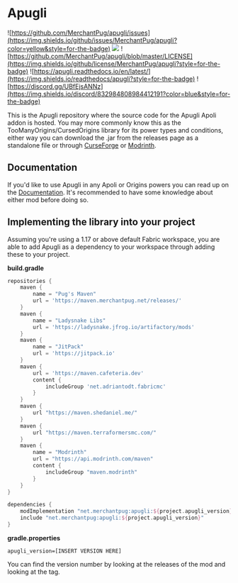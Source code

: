 # Apugli
![https://github.com/MerchantPug/apugli/issues](https://img.shields.io/github/issues/MerchantPug/apugli?color=yellow&style=for-the-badge) ![](https://img.shields.io/github/issues-pr/MerchantPug/apugli?color=lime&style=for-the-badge) ![https://github.com/MerchantPug/apugli/blob/master/LICENSE](https://img.shields.io/github/license/MerchantPug/apugli?style=for-the-badge) ![https://apugli.readthedocs.io/en/latest/](https://img.shields.io/readthedocs/apugli?style=for-the-badge) ![https://discord.gg/UBfEjsANNz](https://img.shields.io/discord/832984808984412191?color=blue&style=for-the-badge)

This is the Apugli repository where the source code for the Apugli Apoli addon is hosted. You may more commonly know this as the TooManyOrigins/CursedOrigins library for its power types and conditions, either way you can download the .jar from the releases page as a standalone file or through [CurseForge](https://www.curseforge.com/minecraft/mc-mods/apugli) or [Modrinth](https://modrinth.com/mod/apugli).

## Documentation
If you'd like to use Apugli in any Apoli or Origins powers you can read up on the [Documentation](https://apugli.readthedocs.io/en/latest/).
It's recommended to have some knowledge about either mod before doing so.

## Implementing the library into your project

Assuming you're using a 1.17 or above default Fabric workspace, you are able to add Apugli as a dependency to your workspace through adding these to your project.

**build.gradle**
```gradle
repositories {
    maven {
        name = "Pug's Maven"
        url = 'https://maven.merchantpug.net/releases/'
    }
    maven {
        name = "Ladysnake Libs"
        url = 'https://ladysnake.jfrog.io/artifactory/mods'
    }
    maven {
        name = "JitPack"
        url = 'https://jitpack.io'
    }
    maven {
        url = 'https://maven.cafeteria.dev'
        content {
            includeGroup 'net.adriantodt.fabricmc'
        }
    }
    maven {
        url "https://maven.shedaniel.me/"
    }
    maven {
        url "https://maven.terraformersmc.com/"
    }
    maven {
        name = "Modrinth"
        url = "https://api.modrinth.com/maven"
        content {
            includeGroup "maven.modrinth"
        }
    }
}

dependencies {
    modImplementation "net.merchantpug:apugli:${project.apugli_version}"
    include "net.merchantpug:apugli:${project.apugli_version}"
}
```

**gradle.properties**
```properties
apugli_version=[INSERT VERSION HERE]
```
You can find the version number by looking at the releases of the mod and looking at the tag.
